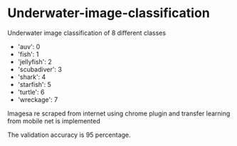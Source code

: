 # Underwater-image-classification

Underwater image classification of 8 different classes 
* 'auv': 0
* 'fish': 1
* 'jellyfish': 2
* 'scubadiver': 3
* 'shark': 4
* 'starfish': 5
* 'turtle': 6
* 'wreckage': 7

Imagesa re scraped from internet using chrome plugin and transfer learning from mobile net is implemented 

The validation accuracy is 95 percentage.
